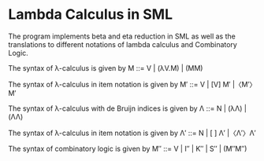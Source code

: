# Lambda Calculus in SML

The program implements beta and eta reduction in SML as well as the translations to different notations of lambda calculus and Combinatory Logic.

The syntax of λ-calculus is given by  M ::= V | (λV.M) | (MM)

The syntax of λ-calculus in item notation is given by  M′ ::= V | [V] M′ |〈M′〉M′

The syntax of λ-calculus with de Bruijn indices is given by  Λ  ::= N | (λΛ) | (ΛΛ)

The syntax of λ-calculus in item notation is given by Λ′ ::= N | [ ] Λ′ |〈Λ′〉Λ′

The syntax of combinatory logic is given by M′′ ::= V | I′′ | K′′ | S′′ | (M′′M′′)
